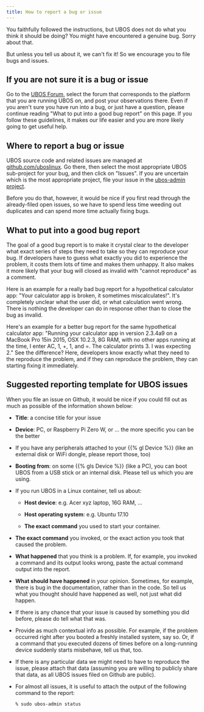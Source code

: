 ```yaml
---
title: How to report a bug or issue
---
```


You faithfully followed the instructions, but UBOS does not do what you think it should
be doing? You might have encountered a genuine bug. Sorry about that.

But unless you tell us about it, we can't fix it! So we encourage you to file bugs and
issues.

## If you are not sure it is a bug or issue

Go to the [UBOS Forum](https://forum.ubos.net/), select the forum that corresponds to
the platform that you are running UBOS on, and post your observations there. Even if
you aren't sure you have run into a bug, or just have a question, please continue reading
"What to put into a good bug report" on this page. If you follow these guidelines, it
makes our life easier and you are more likely going to get useful help.

## Where to report a bug or issue

UBOS source code and related issues are managed at
[github.com/uboslinux](https://github.com/uboslinux). Go there, then select the most
appropriate UBOS sub-project for your bug, and then click on "Issues". If you are uncertain
which is the most appropriate project, file your issue in the
[ubos-admin project](https://github.com/uboslinux/ubos-admin/issues).

Before you do that, however, it would be nice if you first read through the already-filed
open issues, so we have to spend less time weeding out duplicates and can spend more time
actually fixing bugs.

## What to put into a good bug report

The goal of a good bug report is to make it crystal clear to the developer what exact
series of steps they need to take so they can reproduce your bug. If developers have to guess
what exactly you did to experience the problem, it costs them lots of time and makes them
unhappy. It also makes it more likely that your bug will closed as invalid with
"cannot reproduce" as a comment.

Here is an example for a really bad bug report for a hypothetical calculator app: "Your
calculator app is broken, it sometimes miscalculates!". It's completely unclear what
the user did, or what calculation went wrong. There is nothing the developer can do in
response other than to close the bug as invalid.

Here's an example for a better bug report for the same hypothetical calculator app:
"Running your calculator app in version 2.3.4a9 on a MacBook Pro 15in 2015, OSX 10.2.3,
8G RAM, with no other apps running at the time, I enter AC, 1, +, 1, and =. The calculator
prints 3. I was expecting 2." See the difference? Here, developers know exactly what they
need to the reproduce the problem, and if they can reproduce the problem, they can starting
fixing it immediately.

## Suggested reporting template for UBOS issues

When you file an issue on Github, it would be nice if you could fill out as much as
possible of the information shown below:

* **Title**: a concise title for your issue

* **Device**: PC, or Raspberry Pi Zero W, or ... the more specific you can be the better

* If you have any peripherals attached to your {{% gl Device %}} (like an external disk or WiFi
  dongle, please report those, too)

* **Booting from**: on some {{% gls Device %}} (like a PC), you can boot UBOS from a USB stick or
  an internal disk. Please tell us which you are using.

* If you run UBOS in a Linux container, tell us about:

  * **Host device**: e.g. Acer xyz laptop, 16G RAM, ...

  * **Host operating system**: e.g. Ubuntu 17.10

  * **The exact command** you used to start your container.

* **The exact command** you invoked, or the exact action you took that caused the problem.

* **What happened** that you think is a problem. If, for example, you invoked a command
  and its output looks wrong, paste the actual command output into the report.

* **What should have happened** in your opinion. Sometimes, for example, there is bug in
  the documentation, rather than in the code. So tell us what you thought should have
  happened as well, not just what did happen.

* If there is any chance that your issue is caused by something you did before, please
  do tell what that was.

* Provide as much contextual info as possible. For example, if the problem occurred right
  after you booted a freshly installed system, say so. Or, if a command that you executed
  dozens of times before on a long-running device suddenly starts misbehave, tell us that,
  too.

* If there is any particular data we might need to have to reproduce the issue, please
  attach that data (assuming you are willing to publicly share that data, as all UBOS
  issues filed on Github are public).

* For almost all issues, it is useful to attach the output of the following command to
  the report:

  ```
  % sudo ubos-admin status
  ```
